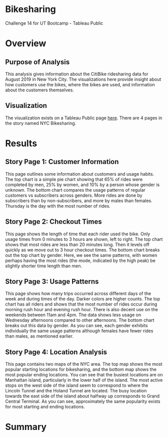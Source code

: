 # Bikesharing
Challenge 14 for UT Bootcamp - Tableau Public


# Overview 
## Purpose of Analysis
This analysis gives information about the CitiBike ridesharing data for August 2019 in New York City. The visualizations here provide insight about how customers use the bikes, where the bikes are used, and information about the customers themselves. 

## Visualization
The visualization exists on a Tableau Public page [here](https://public.tableau.com/app/profile/sarah.g4118/viz/NYCBikesharing_16266497629650/NYCBikesharing?publish=yes). There are 4 pages in the story named NYC Bikesharing.




# Results
## Story Page 1: Customer Information
This page outlines some information about customers and usage habits. The top chart is a simple pie chart showing that 65% of rides were completed by men, 25% by women, and 10% by a person whose gender is unknown. The bottom chart compares the usage patterns of regular customers vs subscribers across genders. More rides are done by subscribers than by non-subscribers, and more by males than females. Thursday is the day with the most number of rides.

## Story Page 2: Checkout Times
This page shows the length of time that each rider used the bike. Only usage times from 0 minutes to 3 hours are shown, left to right. The top chart shows that most rides are less than 20 minutes long. Then it levels off quickly as we move out to 3 hour checkout times. The bottom chart breaks out the top chart by gender. Here, we see the same patterns, with women perhaps having the most rides (the mode, indicated by the high peak) be slightly shorter time length than men.

## Story Page 3: Usage Patterns
This page shows how many trips occurred across different days of the week and during times of the day. Darker colors are higher counts. The top chart has all riders and shows that the most number of rides occur during morning rush hour and evening rush hour. There is also decent use on the weekends between 11am and 4pm. The data shows less usage on Wednesday afternoons compared to other afternoons. The bottom chart breaks out this data by gender. As you can see, each gender exhibits individually the same usage patterns although females have fewer rides than males, as mentioned earlier.

## Story Page 4: Location Analysis
This page contains two maps of the NYC area. The top map shows the most popular starting locations for bikesharing, and the bottom map shows the most popular ending locations. You can see that the busiest locations are on Manhattan island, particularly in the lower half of the island. The most active stops on the west side of the island seem to correspond to where the Lincoln Tunnel and the Holand Tunnel are located. The busy location towards the east side of the island about halfway up corresponds to Grand Central Terminal. As you can see, approximately the same popularity exists for most starting and ending locations. 


# Summary
